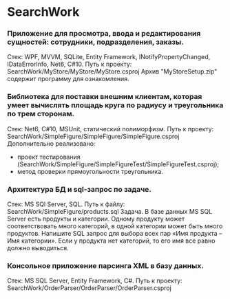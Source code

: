 # SearchWork

### Приложение для просмотра, ввода и редактирования сущностей: сотрудники, подразделения, заказы.
Стек: WPF, MVVM, SQLite, Entity Framework, INotifyPropertyChanged, IDataErrorInfo, Net6, C#10.
Путь к проекту: SearchWork/MyStore/MyStore/MyStore.csproj
Архив "MyStoreSetup.zip" содержит программу для ознакомления.

### Библиотека для поставки внешним клиентам, которая умеет вычислять площадь круга по радиусу и треугольника по трем сторонам.
Cтек: Net6, C#10, MSUnit, статический полиморфизм.
Путь к проекту: SearchWork/SimpleFigure/SimpleFigure/SimpleFigure.csproj
Дополнительно реализовано: 
  - проект тестирования (SearchWork/SimpleFigure/SimpleFigureTest/SimpleFigureTest.csproj);
  - метод проверки прямоугольности треугольника.

### Архитектура БД и sql-запрос по задаче.
Стек: MS SQl Server, SQL.
Путь к файлу: SearchWork/SimpleFigure/products.sql
Задача.
В базе данных MS SQL Server есть продукты и категории. Одному продукту может соответствовать много категорий, в одной категории может быть много продуктов. Напишите SQL запрос для выбора всех пар «Имя продукта – Имя категории». Если у продукта нет категорий, то его имя все равно должно выводиться.

### Консольное приложение парсинга XML в базу данных.
Стек: MS SQL Server, Entity Framework, C#.
Путь к проекту: SearchWork/OrderParser/OrderParser/OrderParser.csproj
